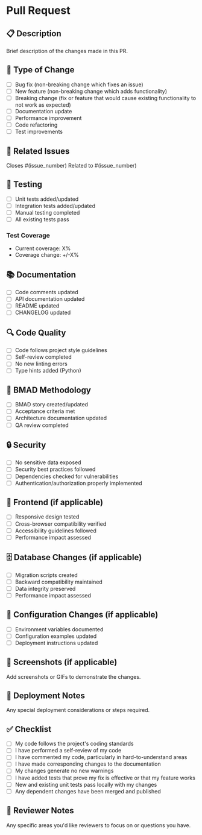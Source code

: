 # Pull Request

## 📋 Description
Brief description of the changes made in this PR.

## 🎯 Type of Change
- [ ] Bug fix (non-breaking change which fixes an issue)
- [ ] New feature (non-breaking change which adds functionality)
- [ ] Breaking change (fix or feature that would cause existing functionality to not work as expected)
- [ ] Documentation update
- [ ] Performance improvement
- [ ] Code refactoring
- [ ] Test improvements

## 🔗 Related Issues
Closes #(issue_number)
Related to #(issue_number)

## 🧪 Testing
- [ ] Unit tests added/updated
- [ ] Integration tests added/updated
- [ ] Manual testing completed
- [ ] All existing tests pass

### Test Coverage
- Current coverage: X%
- Coverage change: +/-X%

## 📚 Documentation
- [ ] Code comments updated
- [ ] API documentation updated
- [ ] README updated
- [ ] CHANGELOG updated

## 🔍 Code Quality
- [ ] Code follows project style guidelines
- [ ] Self-review completed
- [ ] No new linting errors
- [ ] Type hints added (Python)

## 🚀 BMAD Methodology
- [ ] BMAD story created/updated
- [ ] Acceptance criteria met
- [ ] Architecture documentation updated
- [ ] QA review completed

## 🔒 Security
- [ ] No sensitive data exposed
- [ ] Security best practices followed
- [ ] Dependencies checked for vulnerabilities
- [ ] Authentication/authorization properly implemented

## 📱 Frontend (if applicable)
- [ ] Responsive design tested
- [ ] Cross-browser compatibility verified
- [ ] Accessibility guidelines followed
- [ ] Performance impact assessed

## 🗄️ Database Changes (if applicable)
- [ ] Migration scripts created
- [ ] Backward compatibility maintained
- [ ] Data integrity preserved
- [ ] Performance impact assessed

## 🔧 Configuration Changes (if applicable)
- [ ] Environment variables documented
- [ ] Configuration examples updated
- [ ] Deployment instructions updated

## 📸 Screenshots (if applicable)
Add screenshots or GIFs to demonstrate the changes.

## 🚀 Deployment Notes
Any special deployment considerations or steps required.

## ✅ Checklist
- [ ] My code follows the project's coding standards
- [ ] I have performed a self-review of my code
- [ ] I have commented my code, particularly in hard-to-understand areas
- [ ] I have made corresponding changes to the documentation
- [ ] My changes generate no new warnings
- [ ] I have added tests that prove my fix is effective or that my feature works
- [ ] New and existing unit tests pass locally with my changes
- [ ] Any dependent changes have been merged and published

## 🤝 Reviewer Notes
Any specific areas you'd like reviewers to focus on or questions you have.
